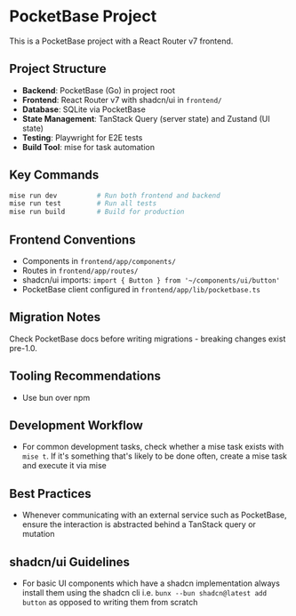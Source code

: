 # PocketBase Project

This is a PocketBase project with a React Router v7 frontend.

## Project Structure

- **Backend**: PocketBase (Go) in project root
- **Frontend**: React Router v7 with shadcn/ui in `frontend/`
- **Database**: SQLite via PocketBase
- **State Management**: TanStack Query (server state) and Zustand (UI state)
- **Testing**: Playwright for E2E tests
- **Build Tool**: mise for task automation

## Key Commands

```bash
mise run dev          # Run both frontend and backend
mise run test         # Run all tests
mise run build        # Build for production
```

## Frontend Conventions

- Components in `frontend/app/components/`
- Routes in `frontend/app/routes/`
- shadcn/ui imports: `import { Button } from '~/components/ui/button'`
- PocketBase client configured in `frontend/app/lib/pocketbase.ts`

## Migration Notes

Check PocketBase docs before writing migrations - breaking changes exist pre-1.0.

## Tooling Recommendations

- Use bun over npm

## Development Workflow

- For common development tasks, check whether a mise task exists with `mise t`. If it's something that's likely to be done often, create a mise task and execute it via mise

## Best Practices

- Whenever communicating with an external service such as PocketBase, ensure the interaction is abstracted behind a TanStack query or mutation

## shadcn/ui Guidelines

- For basic UI components which have a shadcn implementation always install them using the shadcn cli i.e. `bunx --bun shadcn@latest add button` as opposed to writing them from scratch